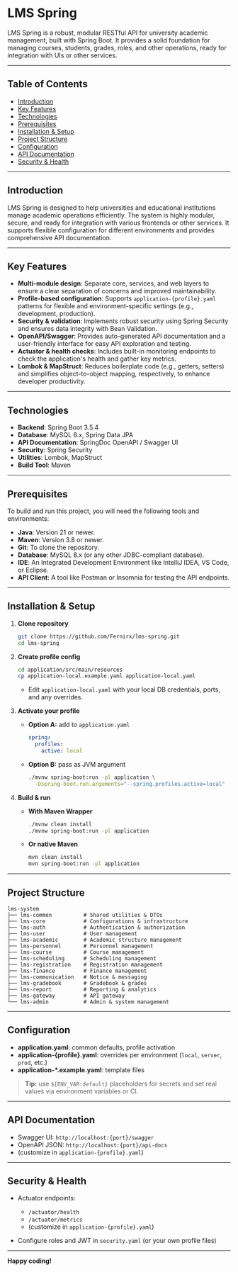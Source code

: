 # LMS Spring

LMS Spring is a robust, modular RESTful API for university academic management, built with Spring Boot. It provides a solid foundation for managing courses, students, grades, roles, and other operations, ready for integration with UIs or other services.

---

## Table of Contents
- [Introduction](#introduction)
- [Key Features](#key-features)
- [Technologies](#technologies)
- [Prerequisites](#prerequisites)
- [Installation & Setup](#installation--setup)
- [Project Structure](#project-structure)
- [Configuration](#configuration)
- [API Documentation](#api-documentation)
- [Security & Health](#security--health)

---

## Introduction

LMS Spring is designed to help universities and educational institutions manage academic operations efficiently. The system is highly modular, secure, and ready for integration with various frontends or other services. It supports flexible configuration for different environments and provides comprehensive API documentation.

---

## Key Features

* **Multi-module design**: Separate core, services, and web layers to ensure a clear separation of concerns and improved maintainability.
* **Profile-based configuration**: Supports `application-{profile}.yaml` patterns for flexible and environment-specific settings (e.g., development, production).
* **Security & validation**: Implements robust security using Spring Security and ensures data integrity with Bean Validation.
* **OpenAPI/Swagger**: Provides auto-generated API documentation and a user-friendly interface for easy API exploration and testing.
* **Actuator & health checks**: Includes built-in monitoring endpoints to check the application's health and gather key metrics.
* **Lombok & MapStruct**: Reduces boilerplate code (e.g., getters, setters) and simplifies object-to-object mapping, respectively, to enhance developer productivity.

---

## Technologies

* **Backend**: Spring Boot 3.5.4
* **Database**: MySQL 8.x, Spring Data JPA
* **API Documentation**: SpringDoc OpenAPI / Swagger UI
* **Security**: Spring Security
* **Utilities**: Lombok, MapStruct
* **Build Tool**: Maven

---

## Prerequisites

To build and run this project, you will need the following tools and environments:

* **Java**: Version 21 or newer.
* **Maven**: Version 3.8 or newer.
* **Git**: To clone the repository.
* **Database**: MySQL 8.x (or any other JDBC-compliant database).
* **IDE**: An Integrated Development Environment like IntelliJ IDEA, VS Code, or Eclipse.
* **API Client**: A tool like Postman or Insomnia for testing the API endpoints.

---

## Installation & Setup

1. **Clone repository**

   ```bash
   git clone https://github.com/Fernirx/lms-spring.git
   cd lms-spring
   ```

2. **Create profile config**

   ```bash
   cd application/src/main/resources
   cp application-local.example.yaml application-local.yaml
   ```

    * Edit `application-local.yaml` with your local DB credentials, ports, and any overrides.

3. **Activate your profile**

    * **Option A:** add to `application.yaml`

      ```yaml
      spring:
        profiles:
          active: local
      ```
    * **Option B:** pass as JVM argument

      ```bash
      ./mvnw spring-boot:run -pl application \
        -Dspring-boot.run.arguments="--spring.profiles.active=local"
      ```

4. **Build & run**

    * **With Maven Wrapper**

      ```bash
      ./mvnw clean install
      ./mvnw spring-boot:run -pl application
      ```
    * **Or native Maven**

      ```bash
      mvn clean install
      mvn spring-boot:run -pl application
      ```

---

## Project Structure

```
lms-system
├── lms-common          # Shared utilities & DTOs
├── lms-core            # Configurations & infrastructure
├── lms-auth            # Authentication & authorization
├── lms-user            # User management
├── lms-academic        # Academic structure management
├── lms-personnel       # Personnel management
├── lms-course          # Course management
├── lms-scheduling      # Scheduling management
├── lms-registration    # Registration management
├── lms-finance         # Finance management
├── lms-communication   # Notice & messaging
├── lms-gradebook       # Gradebook & grades
├── lms-report          # Reporting & analytics
├── lms-gateway         # API gateway
└── lms-admin           # Admin & system management
```

---

## Configuration

* **application.yaml**: common defaults, profile activation
* **application-{profile}.yaml**: overrides per environment (`local`, `server`, `prod`, etc.)
* **application-\*.example.yaml**: template files

> **Tip:** use `${ENV_VAR:default}` placeholders for secrets and set real values via environment variables or CI.

---

## API Documentation

* Swagger UI: `http://localhost:{port}/swagger`
* OpenAPI JSON: `http://localhost:{port}/api-docs`
* (customize in `application-{profile}.yaml`)

---

## Security & Health

* Actuator endpoints:

    * `/actuator/health`
    * `/actuator/metrics`
    * (customize in `application-{profile}.yaml`)
* Configure roles and JWT in `security.yaml` (or your own profile files)

---

**Happy coding!**
